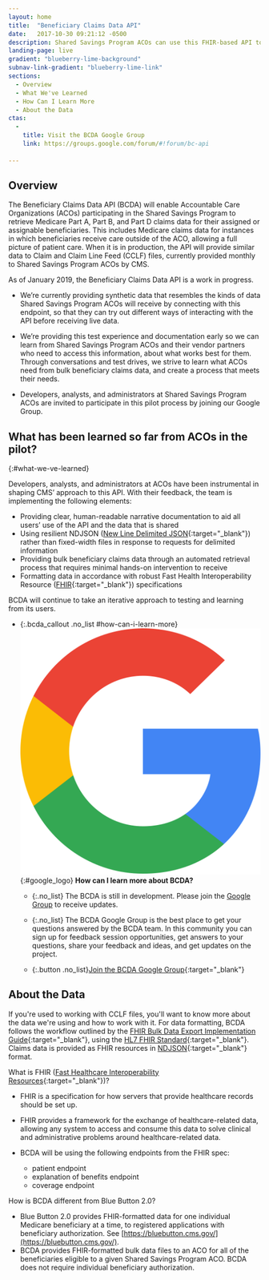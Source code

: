 ```yaml
---
layout: home
title:  "Beneficiary Claims Data API"
date:   2017-10-30 09:21:12 -0500
description: Shared Savings Program ACOs can use this FHIR-based API to retrieve bulk Medicare claims data related to their assignable or prospectively assigned beneficiaries. Under construction; feedback invited.
landing-page: live
gradient: "blueberry-lime-background"
subnav-link-gradient: "blueberry-lime-link"
sections:
  - Overview
  - What We've Learned
  - How Can I Learn More
  - About the Data
ctas:
  -
    title: Visit the BCDA Google Group
    link: https://groups.google.com/forum/#!forum/bc-api

---
```



## Overview

  The Beneficiary Claims Data API (BCDA) will enable Accountable Care Organizations (ACOs) participating in the Shared Savings Program to retrieve Medicare Part A, Part B, and Part D claims data for their assigned or assignable beneficiaries. This includes Medicare claims data for instances in which beneficiaries receive care outside of the ACO, allowing a full picture of patient care. When it is in production, the API will provide similar data to Claim and Claim Line Feed (CCLF) files, currently provided monthly to Shared Savings Program ACOs by CMS.
  
  As of January 2019, the Beneficiary Claims Data API is a work in progress.

   * We’re currently providing synthetic data that resembles the kinds of data Shared Savings Program ACOs will receive by connecting with this endpoint, so that they can try out different ways of interacting with the API before receiving live data.

   * We’re providing this test experience and documentation early so we can learn from Shared Savings Program ACOs and their vendor partners who need to access this information, about what works best for them. Through conversations and test drives, we strive to learn what ACOs need from bulk beneficiary claims data, and create a process that meets their needs.

   * Developers, analysts, and administrators at Shared Savings Program ACOs are invited to participate in this pilot process by joining our Google Group.

## What has been learned so far from ACOs in the pilot?
{:#what-we-ve-learned}

   Developers, analysts, and administrators at ACOs have been instrumental in shaping CMS’ approach to this API. With their feedback, the team is implementing the following elements:

   * Providing clear, human-readable narrative documentation to aid all users’ use of the API and the data that is shared
   * Using resilient NDJSON ([New Line Delimited JSON](http://ndjson.org){:target="_blank"}) rather than fixed-width files in response to requests for delimited information
   * Providing bulk beneficiary claims data through an automated retrieval process that requires minimal hands-on intervention to receive
   * Formatting data in accordance with robust Fast Health Interoperability Resource ([FHIR](https://www.hl7.org/fhir/overview.html){:target="_blank"}) specifications

   BCDA will continue to take an iterative approach to testing and learning from its users.


* {:.bcda_callout .no_list #how-can-i-learn-more} ![Google Groups Logo](assets/img/google_logo.png){:#google_logo} **How can I learn more about BCDA?** 

   * {:.no_list} The BCDA is still in development. Please join the [Google Group](https://groups.google.com/forum/#!forum/bc-api) to receive updates.

   * {:.no_list} The BCDA Google Group is the best place to get your questions answered by the BCDA team. In this community you can sign up for feedback session opportunities, get answers to your questions, share your feedback and ideas, and get updates on the project.

   * {:.button .no_list}[Join the BCDA Google Group](https://groups.google.com/forum/#!forum/bc-api){:target="_blank"}



## About the Data

   If you're used to working with CCLF files, you'll want to know more about the data we're using and how to work with it.
   For data formatting, BCDA follows the workflow outlined by the [FHIR Bulk Data Export Implementation Guide](https://github.com/smart-on-fhir/fhir-bulk-data-docs/blob/master/export.md){:target="_blank"}, using the [HL7 FHIR Standard](https://www.hl7.org/fhir/){:target="_blank"}.
   Claims data is provided as FHIR resources in [NDJSON](http://ndjson.org/){:target="_blank"} format.

   What is FHIR ([Fast Healthcare Interoperability Resources](https://www.hl7.org/fhir/){:target="_blank"})?   

   * FHIR is a specification for how servers that provide healthcare records should be set up.

   * FHIR provides a framework for the exchange of healthcare-related data, allowing any system to access and consume this data to solve clinical and administrative problems around healthcare-related data.
   * BCDA will be using the following endpoints from the FHIR spec:
        * patient endpoint
        * explanation of benefits endpoint
        * coverage endpoint

   How is BCDA different from Blue Button 2.0? 

   * Blue Button 2.0 provides FHIR-formatted data for one individual Medicare beneficiary at a time, to registered applications with beneficiary authorization. See [https://bluebutton.cms.gov/](https://bluebutton.cms.gov/).
   * BCDA provides FHIR-formatted bulk data files to an ACO for all of the beneficiaries eligible to a given Shared Savings Program ACO. BCDA does not require individual beneficiary authorization. 
